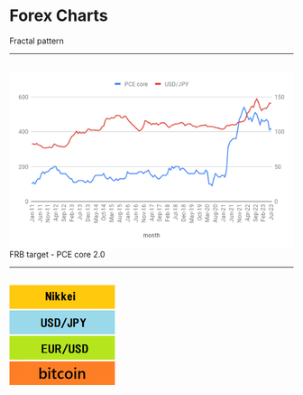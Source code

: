 # Forex Charts 

Fractal pattern
<hr>
<br>
<img src="https://github.com/27dvz3279/fx/blob/master/fx8.png">
FRB target - PCE core 2.0
<br>
<hr>
<br>
<a href="https://github.com/27dvz3279/fx/blob/master/Nikkei.ipynb"><img src="nnn.png"></a>
<br>
<a href="https://github.com/27dvz3279/fx/blob/master/USD%20JPY.ipynb"><img src="jjj.png"></a>
<br>
<a href="https://github.com/27dvz3279/fx/blob/master/EUR%20USD.ipynb"><img src="eee.png"></a>
<br>
<a href="https://github.com/27dvz3279/btc"><img src="bit.png"></a>

